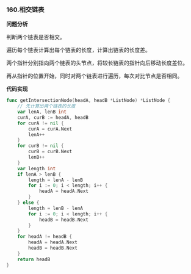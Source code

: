 ### 160.相交链表

**问题分析**

判断两个链表是否相交。

遍历每个链表计算出每个链表的长度，计算出链表的长度差。

两个指针分别指向两个链表的头节点，将较长链表的指针向后移动长度差位。

再从指针的位置开始，同时对两个链表进行遍历，每次对比节点是否相同。

**代码实现**

```go
func getIntersectionNode(headA, headB *ListNode) *ListNode {
	// 先计算出两个链表的长度
	var lenA, lenB int
	curA, curB := headA, headB
	for curA != nil {
		curA = curA.Next
		lenA++
	}
	for curB != nil {
		curB = curB.Next
		lenB++
	}
	var length int
	if lenA > lenB {
		length = lenA - lenB
		for i := 0; i < length; i++ {
			headA = headA.Next
		}
	} else {
		length = lenB - lenA
		for i := 0; i < length; i++ {
			headB = headB.Next
		}
	}
	for headA != headB {
		headA = headA.Next
		headB = headB.Next
	}
	return headB
}
```



